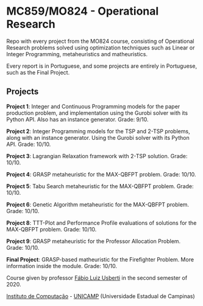 MC859/MO824 - Operational Research
==================================
Repo with every project from the MO824 course, consisting of Operational Research problems solved using optimization techniques such as
Linear or Integer Programming, metaheuristics and matheuristics.

Every report is in Portuguese, and some projects are entirely in Portuguese, such as the Final Project.

## Projects

**Project 1**: Integer and Continuous Programming models for the paper production problem, and implementation using the Gurobi solver with its Python API. Also has an instance generator. Grade: 9/10.

**Project 2**: Integer Programming models for the TSP and 2-TSP problems, along with an instance generator. Using the Gurobi solver with its Python API. Grade: 10/10.

**Project 3**: Lagrangian Relaxation framework with 2-TSP solution. Grade: 10/10.

**Project 4**: GRASP metaheuristic for the MAX-QBFPT problem. Grade: 10/10.

**Project 5**: Tabu Search metaheuristic for the MAX-QBFPT problem. Grade: 10/10.

**Project 6**: Genetic Algorithm metaheuristic for the MAX-QBFPT problem. Grade: 10/10.

**Project 8**: TTT-Plot and Performance Profile evaluations of solutions for the MAX-QBFPT problem. Grade: 10/10.

**Project 9**: GRASP metaheuristic for the Professor Allocation Problem. Grade: 10/10.

**Final Project**: GRASP-based matheuristic for the Firefighter Problem. More information inside the module. Grade: 10/10.

Course given by professor [Fábio Luiz Usberti](https://www.ic.unicamp.br/~fusberti/) in the second semester of 2020.

[Instituto de Computação](http://ic.unicamp.br/) - [UNICAMP](http://www.unicamp.br/unicamp/) (Universidade Estadual de Campinas)
